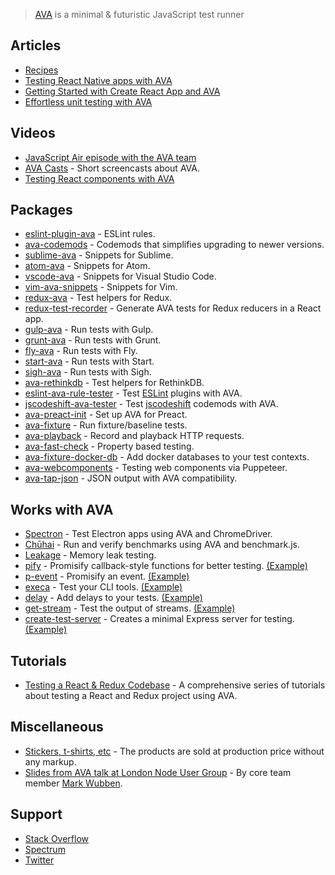 <div class="github-widget" data-repo="avajs/awesome-ava"></div>
<script async src="https://pagead2.googlesyndication.com/pagead/js/adsbygoogle.js"></script><ins class="adsbygoogle" style="display:block" data-ad-client="ca-pub-6890694312814945" data-ad-slot="5473692530" data-ad-format="auto"  data-full-width-responsive="true"></ins><script>(adsbygoogle = window.adsbygoogle || []).push({});</script>

> [AVA](https://ava.li) is a minimal & futuristic JavaScript test runner



## Articles

- [Recipes](https://github.com/avajs/ava/tree/master/docs/recipes)
- [Testing React Native apps with AVA](https://shift.infinite.red/testing-the-bejeezus-out-of-react-native-apps-with-ava-330f51f8f6c3)
- [Getting Started with Create React App and AVA](https://semaphoreci.com/community/tutorials/getting-started-with-create-react-app-and-ava)
- [Effortless unit testing with AVA](https://wecodetheweb.com/2016/04/19/effortless-unit-testing-with-ava/)

## Videos

- [JavaScript Air episode with the AVA team](http://jsair.io/ava)
- [AVA Casts](http://avacasts.com) - Short screencasts about AVA.
- [Testing React components with AVA](https://www.youtube.com/watch?v=RxLW6-3dk5A)

## Packages

- [eslint-plugin-ava](https://github.com/avajs/eslint-plugin-ava) - ESLint rules.
- [ava-codemods](https://github.com/jamestalmage/ava-codemods) - Codemods that simplifies upgrading to newer versions.
- [sublime-ava](https://github.com/avajs/sublime-ava) - Snippets for Sublime.
- [atom-ava](https://github.com/avajs/atom-ava) - Snippets for Atom.
- [vscode-ava](https://github.com/samverschueren/vscode-ava) - Snippets for Visual Studio Code.
- [vim-ava-snippets](https://github.com/ahmedelgabri/vim-ava-snippets) - Snippets for Vim.
- [redux-ava](https://github.com/sotojuan/redux-ava) - Test helpers for Redux.
- [redux-test-recorder](https://github.com/conorhastings/redux-test-recorder) - Generate AVA tests for Redux reducers in a React app.
- [gulp-ava](https://github.com/avajs/gulp-ava) - Run tests with Gulp.
- [grunt-ava](https://github.com/avajs/grunt-ava) - Run tests with Grunt.
- [fly-ava](https://github.com/pine/fly-ava) - Run tests with Fly.
- [start-ava](https://github.com/start-runner/ava) - Run tests with Start.
- [sigh-ava](https://github.com/unlight/sigh-ava) - Run tests with Sigh.
- [ava-rethinkdb](https://github.com/rrdelaney/ava-rethinkdb) - Test helpers for RethinkDB.
- [eslint-ava-rule-tester](https://github.com/jfmengels/eslint-ava-rule-tester) - Test [ESLint](https://github.com/eslint/eslint) plugins with AVA.
- [jscodeshift-ava-tester](https://github.com/jfmengels/jscodeshift-ava-tester) - Test [jscodeshift](https://github.com/facebook/jscodeshift) codemods with AVA.
- [ava-preact-init](https://github.com/avajs/ava-preact-init) - Set up AVA for Preact.
- [ava-fixture](https://github.com/unional/ava-fixture) - Run fixture/baseline tests.
- [ava-playback](https://github.com/dempfi/ava-playback) - Record and playback HTTP requests.
- [ava-fast-check](https://github.com/dubzzz/ava-fast-check) - Property based testing.
- [ava-fixture-docker-db](https://github.com/cdaringe/ava-fixture-docker-db) - Add docker databases to your test contexts.
- [ava-webcomponents](https://github.com/Wildhoney/ava-webcomponents) - Testing web components via Puppeteer.
- [ava-tap-json](https://github.com/yovasx2/ava-tap-json) - JSON output with AVA compatibility.

## Works with AVA

- [Spectron](https://github.com/electron/spectron#with-ava) - Test Electron apps using AVA and ChromeDriver.
- [Chūhai](https://github.com/Hypercubed/chuhai) - Run and verify benchmarks using AVA and benchmark.js.
- [Leakage](https://github.com/andywer/leakage#usage-with-ava--tape) - Memory leak testing.
- [pify](https://github.com/sindresorhus/pify) - Promisify callback-style functions for better testing. [(Example)](https://github.com/sindresorhus/registry-url/blob/eb1f0e01722208366c9199b96235fd043ec162ae/test.js#L6)
- [p-event](https://github.com/sindresorhus/p-event) - Promisify an event. [(Example)](https://github.com/sindresorhus/gulp-debug/blob/4db5871594742a346d17aa9b34f43c87d4e54934/test.js#L42-L44)
- [execa](https://github.com/sindresorhus/execa) - Test your CLI tools. [(Example)](https://github.com/sindresorhus/active-win-cli/blob/d01813762b304102d1fee147855481e9f38c8517/test.js#L5-L6)
- [delay](https://github.com/sindresorhus/delay) - Add delays to your tests. [(Example)](https://github.com/sindresorhus/p-queue/blob/a3a5cadefc2b54269f4939bb34e8dc180c3bd800/test.js#L39)
- [get-stream](https://github.com/sindresorhus/get-stream) - Test the output of streams. [(Example)](https://github.com/sindresorhus/ora/blob/4ceeedd51795bb88a8033229d198e70cd8a2aff7/test.js#L33-L35)
- [create-test-server](https://github.com/lukechilds/create-test-server) - Creates a minimal Express server for testing. [(Example)](https://github.com/lukechilds/clone-response/blob/11f5870e4e1b039e2d9a8f1f72d45fd1b9706bf3/test/clone-response.js)

## Tutorials

- [Testing a React & Redux Codebase](http://silvenon.com/testing-react-and-redux/) - A comprehensive series of tutorials about testing a React and Redux project using AVA.

## Miscellaneous

- [Stickers, t-shirts, etc](https://www.redbubble.com/people/sindresorhus/works/30330590-ava-logo) - The products are sold at production price without any markup.
- [Slides from AVA talk at London Node User Group](https://speakerdeck.com/novemberborn/ava-at-lnug) - By core team member [Mark Wubben](https://github.com/novemberborn).

## Support

- [Stack Overflow](https://stackoverflow.com/questions/tagged/ava)
- [Spectrum](https://spectrum.chat/ava)
- [Twitter](https://twitter.com/ava__js)